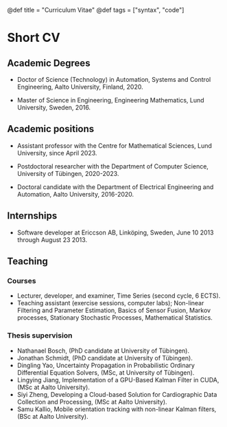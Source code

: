 @def title = "Curriculum Vitae"
@def tags = ["syntax", "code"]



# Short CV

## Academic Degrees 

* Doctor of Science (Technology) in Automation, Systems and Control Engineering, Aalto University, Finland, 2020. 

* Master of Science in Engineering, Engineering Mathematics, Lund University, Sweden, 2016.

## Academic positions 

* Assistant professor with the Centre for Mathematical Sciences, Lund University, since April 2023. 

* Postdoctoral researcher with the Department of Computer Science, University of Tübingen, 2020-2023. 

* Doctoral candidate with the Department of Electrical Engineering and Automation, Aalto University, 2016-2020.

## Internships 

* Software developer at Ericcson AB, Linköping, Sweden, June 10 2013 through August 23 2013. 

## Teaching 

### Courses 

* Lecturer, developer, and examiner, Time Series (second cycle, 6 ECTS).
* Teaching assistant (exercise sessions, computer labs); Non-linear Filtering and Parameter Estimation, Basics of Sensor Fusion, Markov processes, Stationary Stochastic Processes, Mathematical Statistics.

### Thesis supervision 

* Nathanael Bosch, (PhD candidate at University of Tübingen).
* Jonathan Schmidt, (PhD candidate at University of Tübingen).
* Dingling Yao, Uncertainty Propagation in Probabilistic Ordinary Differential Equation Solvers, (MSc, at University of Tübingen).
* Lingying Jiang, Implementation of a GPU-Based Kalman Filter in CUDA, (MSc at Aalto University).
* Siyi Zheng, Developing a Cloud-based Solution for Cardiographic Data Collection and Processing, (MSc at Aalto University).
* Samu Kallio, Mobile orientation tracking with non-linear Kalman filters, (BSc at Aalto University).